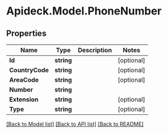 # Apideck.Model.PhoneNumber

## Properties

Name | Type | Description | Notes
------------ | ------------- | ------------- | -------------
**Id** | **string** |  | [optional] 
**CountryCode** | **string** |  | [optional] 
**AreaCode** | **string** |  | [optional] 
**Number** | **string** |  | 
**Extension** | **string** |  | [optional] 
**Type** | **string** |  | [optional] 

[[Back to Model list]](../README.md#documentation-for-models) [[Back to API list]](../README.md#documentation-for-api-endpoints) [[Back to README]](../README.md)

